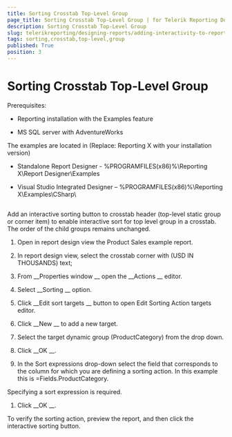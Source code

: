 ```yaml
---
title: Sorting Crosstab Top-Level Group
page_title: Sorting Crosstab Top-Level Group | for Telerik Reporting Documentation
description: Sorting Crosstab Top-Level Group
slug: telerikreporting/designing-reports/adding-interactivity-to-reports/actions/sorting-action/sorting-crosstab-top-level-group
tags: sorting,crosstab,top-level,group
published: True
position: 3
---
```


# Sorting Crosstab Top-Level Group



Prerequisites:
      


* Reporting installation with the Examples feature 
        			


* MS SQL server with AdventureWorks
        			


The examples are located in (Replace: Reporting X with your installation version)
      


* Standalone Report Designer - %PROGRAMFILES(x86)%\Reporting X\Report Designer\Examples
        			


* Visual Studio Integrated Designer – %PROGRAMFILES(x86)%\Reporting X\Examples\CSharp\
        			


## 

Add an interactive sorting button to crosstab header (top-level static group or corner item) 
        	to enable interactive sort for top level group in a crosstab. The order of the child groups remains unchanged.
        	


1. Open in report design view the Product Sales example report.
        		


1. In report design view, select the crosstab corner with (USD IN THOUSANDS) text;
        		


1. From 
__Properties window
__ open the 
__Actions
__ editor.
        		


1. Select 
__Sorting
__ option.
        		


1. Click 
__Edit sort targets
__ button to open Edit Sorting Action targets editor.
        		


1. Click 
__New
__ to add a new target.
        		


1. Select the target dynamic group (ProductCategory) from the drop down. 
        		


1. Click 
__OK
__.
        		


1. In the Sort expressions drop-down select the field that corresponds to the column for which you are defining a sorting action. 
        		In this example this is  =Fields.ProductCategory.
        		
Specifying a sort expression is required.


1. Click 
__OK
__.
        		


To verify the sorting action, preview the report, and then click the interactive sorting button. 
        	

